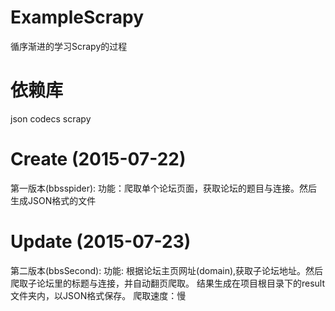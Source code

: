 # ExampleScrapy
循序渐进的学习Scrapy的过程

# 依赖库

json
codecs
scrapy 

# Create (2015-07-22)
第一版本(bbsspider):
     功能：爬取单个论坛页面，获取论坛的题目与连接。然后生成JSON格式的文件

# Update (2015-07-23)
第二版本(bbsSecond):
     功能: 根据论坛主页网址(domain),获取子论坛地址。然后爬取子论坛里的标题与连接，并自动翻页爬取。
           结果生成在项目根目录下的result文件夹内，以JSON格式保存。
     爬取速度：慢


